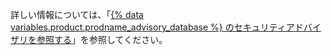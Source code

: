 詳しい情報については、「[{% data variables.product.prodname_advisory_database %} のセキュリティアドバイザリを参照する](/code-security/dependabot/dependabot-alerts/browsing-security-advisories-in-the-github-advisory-database)」を参照してください。
